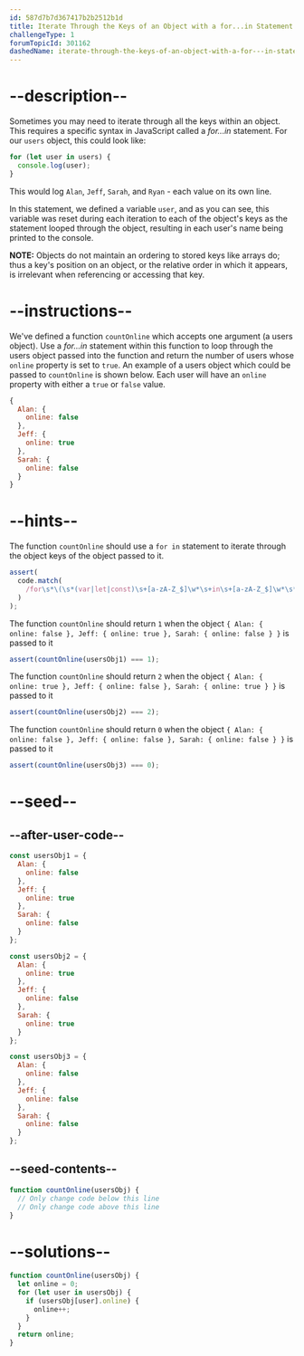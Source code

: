 ```yaml
---
id: 587d7b7d367417b2b2512b1d
title: Iterate Through the Keys of an Object with a for...in Statement
challengeType: 1
forumTopicId: 301162
dashedName: iterate-through-the-keys-of-an-object-with-a-for---in-statement
---
```


# --description--

Sometimes you may need to iterate through all the keys within an object. This requires a specific syntax in JavaScript called a <dfn>for...in</dfn> statement. For our `users` object, this could look like:

```js
for (let user in users) {
  console.log(user);
}
```

This would log `Alan`, `Jeff`, `Sarah`, and `Ryan` - each value on its own line.

In this statement, we defined a variable `user`, and as you can see, this variable was reset during each iteration to each of the object's keys as the statement looped through the object, resulting in each user's name being printed to the console.

**NOTE:** Objects do not maintain an ordering to stored keys like arrays do; thus a key's position on an object, or the relative order in which it appears, is irrelevant when referencing or accessing that key.

# --instructions--

We've defined a function `countOnline` which accepts one argument (a users object). Use a <dfn>for...in</dfn> statement within this function to loop through the users object passed into the function and return the number of users whose `online` property is set to `true`. An example of a users object which could be passed to `countOnline` is shown below. Each user will have an `online` property with either a `true` or `false` value.

```js
{
  Alan: {
    online: false
  },
  Jeff: {
    online: true
  },
  Sarah: {
    online: false
  }
}
```

# --hints--

The function `countOnline` should use a `for in` statement to iterate through the object keys of the object passed to it.

```js
assert(
  code.match(
    /for\s*\(\s*(var|let|const)\s+[a-zA-Z_$]\w*\s+in\s+[a-zA-Z_$]\w*\s*\)/
  )
);
```

The function `countOnline` should return `1` when the object `{ Alan: { online: false }, Jeff: { online: true }, Sarah: { online: false } }` is passed to it

```js
assert(countOnline(usersObj1) === 1);
```

The function `countOnline` should return `2` when the object `{ Alan: { online: true }, Jeff: { online: false }, Sarah: { online: true } }` is passed to it

```js
assert(countOnline(usersObj2) === 2);
```

The function `countOnline` should return `0` when the object `{ Alan: { online: false }, Jeff: { online: false }, Sarah: { online: false } }` is passed to it

```js
assert(countOnline(usersObj3) === 0);
```

# --seed--

## --after-user-code--

```js
const usersObj1 = {
  Alan: {
    online: false
  },
  Jeff: {
    online: true
  },
  Sarah: {
    online: false
  }
};

const usersObj2 = {
  Alan: {
    online: true
  },
  Jeff: {
    online: false
  },
  Sarah: {
    online: true
  }
};

const usersObj3 = {
  Alan: {
    online: false
  },
  Jeff: {
    online: false
  },
  Sarah: {
    online: false
  }
};
```

## --seed-contents--

```js
function countOnline(usersObj) {
  // Only change code below this line
  // Only change code above this line
}
```

# --solutions--

```js
function countOnline(usersObj) {
  let online = 0;
  for (let user in usersObj) {
    if (usersObj[user].online) {
      online++;
    }
  }
  return online;
}
```
